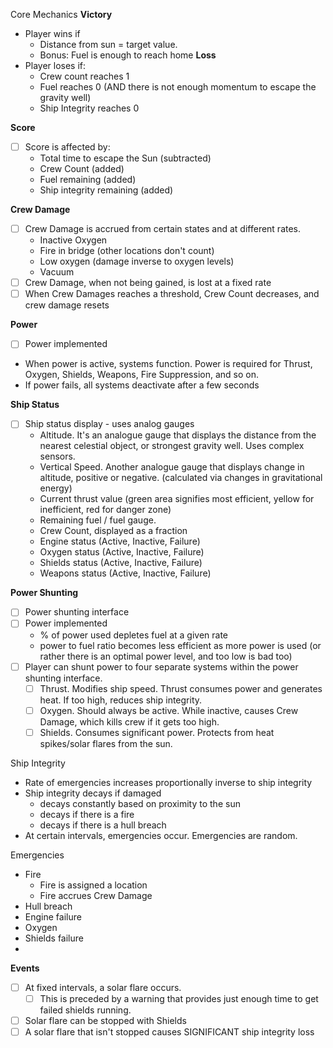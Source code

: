 Core Mechanics
**Victory**
- Player wins if
	- Distance from sun = target value.
	- Bonus: Fuel is enough to reach home
**Loss**
- Player loses if:
	- Crew count reaches 1
	- Fuel reaches 0 (AND there is not enough momentum to escape the gravity well)
	- Ship Integrity reaches 0

**Score**
- [ ] Score is affected by:
	- Total time to escape the Sun (subtracted)
	- Crew Count (added)
	- Fuel remaining (added)
	- Ship integrity remaining (added)

**Crew Damage**
- [ ] Crew Damage is accrued from certain states and at different rates.
	- Inactive Oxygen
	- Fire in bridge (other locations don't count)
	- Low oxygen (damage inverse to oxygen levels)
	- Vacuum
- [ ] Crew Damage, when not being gained, is lost at a fixed rate
- [ ] When Crew Damages reaches a threshold, Crew Count decreases, and crew damage resets

**Power**
- [ ] Power implemented
- When power is active, systems function. Power is required for Thrust, Oxygen, Shields, Weapons, Fire Suppression, and so on.
- If power fails, all systems deactivate after a few seconds

**Ship Status**
- [ ] Ship status display - uses analog gauges
	- Altitude. It's an analogue gauge that displays the distance from the nearest celestial object, or strongest gravity well. Uses complex sensors.
	- Vertical Speed. Another analogue gauge that displays change in altitude, positive or negative. (calculated via changes in gravitational energy)
	- Current thrust value (green area signifies most efficient, yellow for inefficient, red for danger zone)
	- Remaining fuel / fuel gauge. 
	- Crew Count, displayed as a fraction
	- Engine status (Active, Inactive, Failure)
	- Oxygen status (Active, Inactive, Failure)
	- Shields status (Active, Inactive, Failure)
	- Weapons status (Active, Inactive, Failure)

**Power Shunting**
- [ ] Power shunting interface
- [ ] Power implemented
	- % of power used depletes fuel at a given rate
	- power to fuel ratio becomes less efficient as more power is used (or rather there is an optimal power level, and too low is bad too)
- [ ] Player can shunt power to four separate systems within the power shunting interface. 
	- [ ] Thrust. Modifies ship speed. Thrust consumes power and generates heat. If too high, reduces ship integrity.
	- [ ] Oxygen. Should always be active. While inactive, causes Crew Damage, which kills crew if it gets too high.
	- [ ] Shields. Consumes significant power. Protects from heat spikes/solar flares from the sun.

Ship Integrity
- Rate of emergencies increases proportionally inverse to ship integrity
- Ship integrity decays if damaged
	- decays constantly based on proximity to the sun
	- decays if there is a fire
	- decays if there is a hull breach
- At certain intervals, emergencies occur. Emergencies are random.

Emergencies
- Fire
	- Fire is assigned a location
	- Fire accrues Crew Damage
- Hull breach
- Engine failure
- Oxygen
- Shields failure
- 

**Events**
- [ ] At fixed intervals, a solar flare occurs.
	- [ ] This is preceded by a warning that provides just enough time to get failed shields running.
- [ ] Solar flare can be stopped with Shields
- [ ] A solar flare that isn't stopped causes SIGNIFICANT ship integrity loss